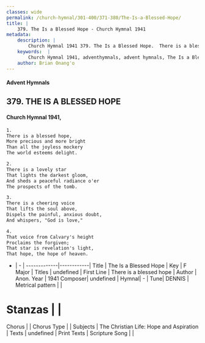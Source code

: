 ```yaml
---
classes: wide
permalink: /church-hymnal/301-400/371-380/The-Is-a-Blessed-Hope/
title: |
    379. The Is a Blessed Hope - Church Hymnal 1941
metadata:
    description: |
        Church Hymnal 1941 379. The Is a Blessed Hope.  There is a blessed hope,  More precious and more bright  Than all the joyless mockery  The world esteems delight. 
    keywords:  |
        Church Hymnal 1941, adventhymnals, advent hymnals, The Is a Blessed Hope, There is a blessed hope. 
    author: Brian Onang'o
---
```


#### Advent Hymnals
## 379. THE IS A BLESSED HOPE
####  Church Hymnal 1941,

```txt
1.
There is a blessed hope, 
More precious and more bright 
Than all the joyless mockery 
The world esteems delight. 

2.
There is a lovely star 
That lights the darkest gloom, 
And sheds a peaceful radiance o'er 
The prospects of the tomb. 

3.
There is a cheering voice 
That lifts the soul above, 
Dispels the painful, anxious doubt, 
And whispers, "God is love," 

4.
That voice from Calvary's height 
Proclaims the forgiven; 
That star is revelation's light, 
That hope, the hope of heaven.

```

- |   -  |
-------------|------------|
Title | The Is a Blessed Hope |
Key | F Major |
Titles | undefined |
First Line | There is a blessed hope |
Author | Anon.
Year | 1941
Composer| undefined |
Hymnal|  - |
Tune| DENNIS |
Metrical pattern | |
# Stanzas |  |
Chorus |  |
Chorus Type |  |
Subjects | The Christian Life: Hope and Aspiration |
Texts | undefined |
Print Texts | 
Scripture Song |  |
    
